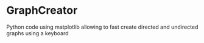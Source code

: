 # GraphCreator
Python code using matplotlib allowing to fast create directed and undirected graphs using a keyboard
